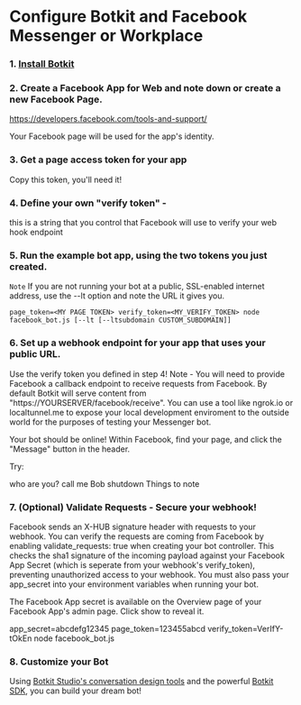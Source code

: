# Configure Botkit and Facebook Messenger or Workplace


### 1. [Install Botkit](https://github.com/howdyai/botkit/blob/master/readme.md#start-with-botkit-studio)

### 2. Create a Facebook App for Web and note down or create a new Facebook Page. 

https://developers.facebook.com/tools-and-support/

Your Facebook page will be used for the app's identity.

### 3. Get a page access token for your app

Copy this token, you'll need it!

### 4. Define your own "verify token" - 

this is a string that you control that Facebook will use to verify your web hook endpoint

### 5. Run the example bot app, using the two tokens you just created. 




`Note` If you are not running your bot at a public, SSL-enabled internet address, use the --lt option and note the URL it gives you.

`page_token=<MY PAGE TOKEN> verify_token=<MY_VERIFY_TOKEN> node facebook_bot.js [--lt [--ltsubdomain CUSTOM_SUBDOMAIN]]`

### 6. Set up a webhook endpoint for your app that uses your public URL. 

Use the verify token you defined in step 4!
Note - You will need to provide Facebook a callback endpoint to receive requests from Facebook. By default Botkit will serve content from "https://YOURSERVER/facebook/receive". You can use a tool like ngrok.io or localtunnel.me to expose your local development enviroment to the outside world for the purposes of testing your Messenger bot.

Your bot should be online! Within Facebook, find your page, and click the "Message" button in the header.

Try:

who are you?
call me Bob
shutdown
Things to note

### 7. (Optional) Validate Requests - Secure your webhook!

Facebook sends an X-HUB signature header with requests to your webhook. You can verify the requests are coming from Facebook by enabling validate_requests: true when creating your bot controller. This checks the sha1 signature of the incoming payload against your Facebook App Secret (which is seperate from your webhook's verify_token), preventing unauthorized access to your webhook. You must also pass your app_secret into your environment variables when running your bot.

The Facebook App secret is available on the Overview page of your Facebook App's admin page. Click show to reveal it.

app_secret=abcdefg12345 page_token=123455abcd verify_token=VerIfY-tOkEn node facebook_bot.js

### 8. Customize your Bot

Using [Botkit Studio's conversation design tools](https://studio.botkit.ai) and the powerful [Botkit SDK](https://github.com/howdyai/botkit), you can build your dream bot!